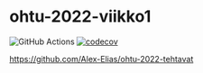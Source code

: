 # ohtu-2022-viikko1

![GitHub Actions](https://github.com/Alex-Elias/ohtu-2022-viikko1/workflows/CI/badge.svg)
[![codecov](https://codecov.io/gh/Alex-Elias/ohtu-2022-viikko1/branch/main/graph/badge.svg?token=XZR5FVMU91)](https://codecov.io/gh/Alex-Elias/ohtu-2022-viikko1)

https://github.com/Alex-Elias/ohtu-2022-tehtavat
